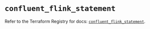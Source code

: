 # `confluent_flink_statement`

Refer to the Terraform Registry for docs: [`confluent_flink_statement`](https://registry.terraform.io/providers/confluentinc/confluent/2.10.0/docs/resources/flink_statement).
